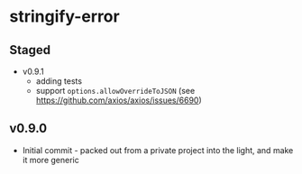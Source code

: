 stringify-error
================

## Staged
 - v0.9.1
    - adding tests
    - support `options.allowOverrideToJSON` (see https://github.com/axios/axios/issues/6690)

## v0.9.0
 - Initial commit - packed out from a private project into the light, and make it more generic


